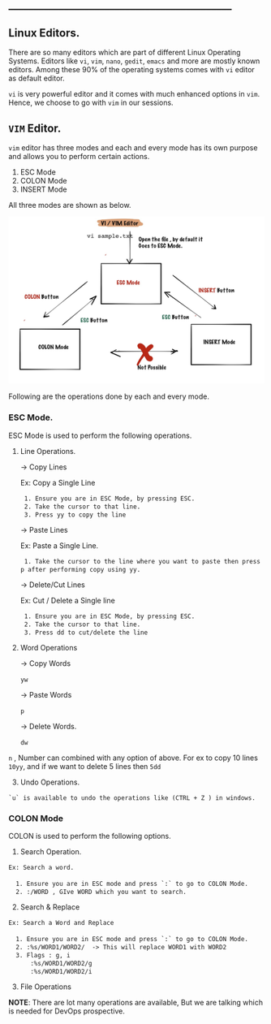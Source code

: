 ## ____________________________________________

## Linux Editors.

There are so many editors which are part of different Linux Operating Systems. Editors like `vi`, `vim`, `nano`, `gedit`, `emacs` and more are mostly known editors. Among these 90% of the operating systems comes with `vi` editor as default editor.

`vi` is very powerful editor and it comes with much enhanced options in `vim`. Hence, we choose to go with `vim` in our sessions.

## `VIM` Editor.

`vim` editor has three modes and each and every mode has its own purpose and allows you to perform certain actions.

  1. ESC Mode
  2. COLON Mode
  3. INSERT Mode

All three modes are shown as below.

![VI MODES](https://github.com/devopstrainings/linux-basics-katakoda/raw/master/linux-cli-syntaxes/images/04-vi-modes.png)

Following are the operations done by each and every mode.

### ESC Mode.

ESC Mode is used to perform the following operations.

  1. Line Operations.

      -> Copy Lines

      Ex: Copy a Single Line

          1. Ensure you are in ESC Mode, by pressing ESC.
          2. Take the cursor to that line.
          3. Press yy to copy the line
          

      -> Paste Lines

      Ex: Paste a Single Line.

          1. Take the cursor to the line where you want to paste then press p after performing copy using yy.


      -> Delete/Cut Lines

      Ex: Cut / Delete a Single line

          1. Ensure you are in ESC Mode, by pressing ESC.
          2. Take the cursor to that line.
          3. Press dd to cut/delete the line

  2. Word Operations

      -> Copy Words

        `yw`

      -> Paste Words

        `p`

      -> Delete Words.

        `dw`

  `n` , Number can combined with any option of above. For ex to copy 10 lines `10yy`, and if we want to delete 5 lines then `5dd`


  3. Undo Operations.

    `u` is available to undo the operations like (CTRL + Z ) in windows.


### COLON Mode

COLON is used to perform the following options.

  1. Search Operation.

    Ex: Search a word.

      1. Ensure you are in ESC mode and press `:` to go to COLON Mode.
      2. :/WORD , GIve WORD which you want to search.

  2. Search & Replace 

    Ex: Search a Word and Replace

      1. Ensure you are in ESC mode and press `:` to go to COLON Mode.
      2. :%s/WORD1/WORD2/  -> This will replace WORD1 with WORD2
      3. Flags : g, i
          :%s/WORD1/WORD2/g 
          :%s/WORD1/WORD2/i 
          
  3. File Operations

**NOTE**: There are lot many operations are available, But we are talking which is needed for DevOps prospective.